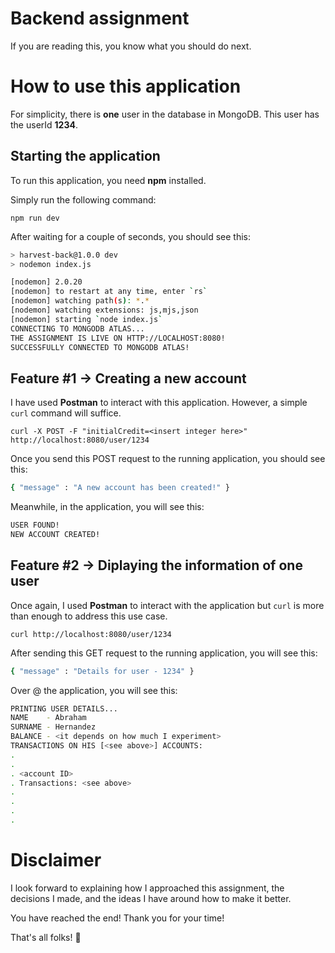 # Backend assignment

If you are reading this, you know what you should do next.

# How to use this application

For simplicity, there is **one** user in the database in MongoDB. This user has the userId **1234**.


## Starting the application

To run this application, you need **npm** installed.

Simply run the following command:

`npm run dev`

After waiting for a couple of seconds, you should see this:

```sh
> harvest-back@1.0.0 dev
> nodemon index.js

[nodemon] 2.0.20
[nodemon] to restart at any time, enter `rs`
[nodemon] watching path(s): *.*
[nodemon] watching extensions: js,mjs,json
[nodemon] starting `node index.js`
CONNECTING TO MONGODB ATLAS...
THE ASSIGNMENT IS LIVE ON HTTP://LOCALHOST:8080!
SUCCESSFULLY CONNECTED TO MONGODB ATLAS!
```

## Feature #1 -> Creating a new account

I have used **Postman** to interact with this application. However, a simple `curl` command will suffice.

`curl -X POST -F "initialCredit=<insert integer here>" http://localhost:8080/user/1234`

Once you send this POST request to the running application, you should see this:

```sh
{ "message" : "A new account has been created!" }
```

Meanwhile, in the application, you will see this:

```sh
USER FOUND!
NEW ACCOUNT CREATED!
```

## Feature #2 -> Diplaying the information of one user

Once again, I used **Postman** to interact with the application but `curl` is more than enough to address this use case.

`curl http://localhost:8080/user/1234`

After sending this GET request to the running application, you will see this:

```sh
{ "message" : "Details for user - 1234" }
```

Over @ the application, you will see this:

```sh
PRINTING USER DETAILS...
NAME    - Abraham
SURNAME - Hernandez
BALANCE - <it depends on how much I experiment>
TRANSACTIONS ON HIS [<see above>] ACCOUNTS:
.
.
. <account ID>
. Transactions: <see above>
.
.
.
.

```

# Disclaimer

I look forward to explaining how I approached this assignment, the decisions I made, and the ideas I have around how to make it better.

You have reached the end! Thank you for your time!

That's all folks! 👋
